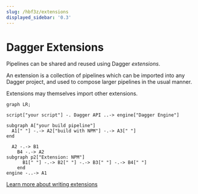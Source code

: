 ```yaml
---
slug: /hbf3z/extensions
displayed_sidebar: '0.3'
---
```


# Dagger Extensions

Pipelines can be shared and reused using Dagger *extensions*.

An extension is a collection of pipelines which can be imported into any Dagger project, and used to compose larger pipelines in the usual manner.

Extensions may themselves import other extensions.

```mermaid
graph LR;

script["your script"] -. Dagger API ..-> engine["Dagger Engine"]

subgraph A["your build pipeline"]
  A1[" "] -.-> A2["build with NPM"] -.-> A3[" "]
end

  A2 -.-> B1
    B4 -.-> A2
subgraph p2["Extension: NPM"]
      B1[" "] -.-> B2[" "] -.-> B3[" "] -.-> B4[" "]
    end
engine -..-> A1
```

[Learn more about writing extensions](guides/bnzm7-writing_extensions.md)
